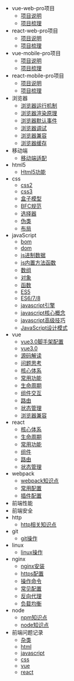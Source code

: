* vue-web-pro项目
  * [项目说明](/_vue-web-pro/项目说明.md)
  * [项目梳理](/_vue-web-pro/项目梳理.md)
* react-web-pro项目
  * [项目说明](/_react-web-pro/项目说明.md)
  * [项目梳理](/_react-web-pro/项目梳理.md)
* vue-mobile-pro项目
  * [项目说明](/_vue-mobile-pro/项目说明.md)
  * [项目梳理](/_vue-mobile-pro/项目梳理.md)
* react-mobile-pro项目
  * [项目说明](/_react-mobile-pro/项目说明.md)
  * [项目梳理](/_react-mobile-pro/项目梳理.md)
* 浏览器
  * [浏览器运行机制](/_browser/浏览器运行机制.md)
  * [浏览器渲染原理](/_browser/浏览器渲染原理.md)
  * [浏览器默认事件](/_browser/浏览器默认事件.md)
  * [浏览器调试](/_browser/浏览器调试.md)
  * [浏览器兼容](/_browser/浏览器兼容.md)
  * [浏览器缓存](/_browser/浏览器缓存.md)
* 移动端
  * [移动端适配](/_mobile/移动端适配.md)
* html5
  * [Html5功能](/_html5/Html5功能.md)
* css
  * [css2](/_css/css2.md)
  * [css3](/_css/css3.md)
  * [盒子模型](/_css/css盒子模型.md)
  * [BFC规范](/_css/BFC规范.md)
  * [选择器](/_css/选择器.md)
  * [伪类](/_css/伪类.md)
  * [布局](/_css/布局.md)
* javaScript
  * [bom](/_javascript/bom.md)
  * [dom](/_javascript/dom.md)
  * [js进制数据](/_javascript/js进制数据.md)
  * [js内置方法函数](/_javascript/js内置方法函数.md)
  * [数组](/_javascript/数组.md)
  * [对象](/_javascript/对象.md)
  * [函数](/_javascript/函数.md)
  * [ES5](/_javascript/es5.md)
  * [ES6/7/8](/_javascript/es6.md)
  * [javascript引擎](/_javascript/引擎.md)
  * [javascript核心概念](/_javascript/核心概念.md)
  * [javascript高级技巧](/_javascript/javascript高级技巧.md)
  * [JavaScript设计模式](/_javascript/JavaScript设计模式.md)
* vue
  * [vue3.0脚手架配置](/_vue/vue3.0脚手架配置.md)
  * [vue3.0](/_vue/vue3.0.md)
  * [源码解读](/_vue/源码解读.md)
  * [问题思考](/_vue/问题思考.md)
  * [核心体系](/_vue/核心体系.md)
  * [常用功能](/_vue/常用功能.md)
  * [生命周期](/_vue/生命周期.md)
  * [组件交互](/_vue/组件交互.md)
  * [路由](/_vue/路由.md)
  * [状态管理](/_vue/状态管理.md)
  * [浏览器兼容](/_vue/浏览器兼容.md)
* react
  * [核心体系](/_react/核心体系.md)
  * [生命周期](/_react/生命周期.md)
  * [常用功能](/_react/常用功能.md)
  * [组件](/_react/组件.md)
  * [路由](/_react/路由.md)
  * [状态管理](/_react/状态管理.md)
* webpack
  * [webpack知识点](/_webpack/webpack知识点.md)
  * [常用配置](/_webpack/config.md)
  * [插件配置](/_webpack/plugin.md)
* 前端性能
* 前端安全
* http
  * [http相关知识点](/_http/http相关知识点.md)
* git
  * [git操作](/_git/git操作.md)
* linux
  * [linux操作](/_linux/linux操作.md)
* nginx
  * [nginx安装](/_nginx/install.md)
  * [https配置](/_nginx/https.md)
  * [操作命令](/_nginx/操作命令.md)
  * [常见配置](/_nginx/常见配置.md)
  * [反向代理](/_nginx/反向代理.md)
  * [负载均衡](/_nginx/负载均衡.md)
* node
  * [npm知识点](/_node/npm.md)
  * [node知识点](/_node/node.md)
* 前端问题记录
  * [杂类](_problem/杂类.md)
  * [html](_problem/html.md)
  * [javascript](_problem/javascript.md)
  * [css](_problem/css.md)
  * [vue](_problem/vue.md)
  * [react](_problem/react.md)